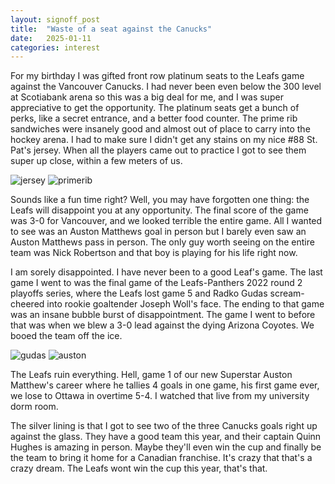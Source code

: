 ```yaml
---
layout: signoff_post
title:  "Waste of a seat against the Canucks"
date:   2025-01-11
categories: interest
---
```


For my birthday I was gifted front row platinum seats to the Leafs game against the Vancouver Canucks. I had never been even below the 300 level at Scotiabank arena so this was a big deal for me, and I was super appreciative to get the opportunity. The platinum seats get a bunch of perks, like a secret entrance, and a better food counter. The prime rib sandwiches were insanely good and almost out of place to carry into the hockey arena. I had to make sure I didn't get any stains on my nice #88 St. Pat's jersey. When all the players came out to practice I got to see them super up close, within a few meters of us.

![jersey](https://cdn.media.amplience.net/i/teamtownsports/9031318_Green_0?$large$)
![primerib](https://encrypted-tbn0.gstatic.com/images?q=tbn:ANd9GcTV8XPUITauiGxYCifV-g6iyAQwJZI4UWotnA&s)

Sounds like a fun time right? Well, you may have forgotten one thing: the Leafs will disappoint you at any opportunity. The final score of the game was 3-0 for Vancouver, and we looked terrible the entire game. All I wanted to see was an Auston Matthews goal in person but I barely even saw an Auston Matthews pass in person. The only guy worth seeing on the entire team was Nick Robertson and that boy is playing for his life right now. 

I am sorely disappointed. I have never been to a good Leaf's game. The last game I went to was the final game of the Leafs-Panthers 2022 round 2 playoffs series, where the Leafs lost game 5 and Radko Gudas scream-cheered into rookie goaltender Joseph Woll's face. The ending to that game was an insane bubble burst of disappointment. The game I went to before that was when we blew a 3-0 lead against the dying Arizona Coyotes. We booed the team off the ice. 

![gudas](https://i0.wp.com/www.ginohard.com/wp-content/uploads/2023/05/Radko-Gudas-screams-face.jpg?fit=1200%2C630&ssl=1)
![auston](https://mapleleafshotstove.com/wp-content/uploads/2024/02/matthews-coyotes-goal-50-night.jpg)

The Leafs ruin everything. Hell, game 1 of our new Superstar Auston Matthew's career where he tallies 4 goals in one game, his first game ever, we lose to Ottawa in overtime 5-4. I watched that live from my university dorm room. 

The silver lining is that I got to see two of the three Canucks goals right up against the glass. They have a good team this year, and their captain Quinn Hughes is amazing in person. Maybe they'll even win the cup and finally be the team to bring it home for a Canadian franchise. It's crazy that that's a crazy dream. The Leafs wont win the cup this year, that's that. 